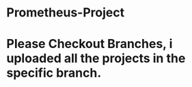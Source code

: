 # Prometheus-Project

# Please Checkout Branches, i uploaded all the projects in the specific branch.
